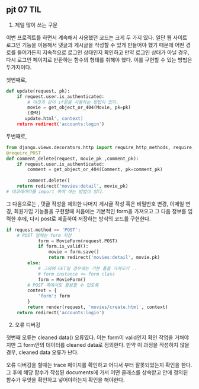 ## pjt 07 TIL

1. 제일 많이 쓰는 구문 

이번 프로젝트를 하면서 계속해서 사용했던 코드는 크게 두 가지 였다. 일단 웹 사이트 로그인 기능을 이용해서 댓글과 게시글을 작성할 수 있게 만들어야 했기 때문에 어떤 경로를 들어가든지 지속적으로 로그인 상태인지 확인하고 만약 로그인 상태가 아닐 경우, 다시 로그인 페이지로 반환하는 함수의 형태를 취해야 했다. 이를 구현할 수 있는 방법은 두가지이다. 

첫번째로, 

```python
def update(request, pk):
    if request.user.is_authenticated:
        # 이것과 같이 if문을 사용하는 방법이 있다.
        movie = get_object_or_404(Movie, pk=pk)
		(중략)
       update.html', context)
    return redirect('accounts:login')
```

두번째로,

```python
from django.views.decorators.http import require_http_methods, require_POST, require_safe
@require_POST
def comment_delete(request, movie_pk ,comment_pk):
    if request.user.is_authenticated:
        comment = get_object_or_404(Comment, pk=comment_pk)
        
        comment.delete()
    return redirect('movies:detail', movie_pk)
# 데코레이터를 import 하여 하는 방법이 있다. 
```



그 다음으로는 , 댓글 작성을 제외한 나머지 게시글 작성 혹은 비밀번호 변경, 이메일 변경, 회원가입 기능들을 구현할때 처음에는 기본적인 form을 가져오고 그 다음 정보를 입력한 후에, 다시 post로 제출하여 저장하는 방식의 코드를 구현한다. 

```python
if request.method == 'POST':
    # POST 일때는 form 저장 
            form = MovieForm(request.POST)
            if form.is_valid():
                movie = form.save()
                return redirect('movies:detail', movie.pk)
        else:
            # 그외에 GET일 경우에는 기본 폼을 가져오기 ..
            # form instance <= form class
            form = MovieForm()
        # POST 쪽에서도 활용할 수 있도록
        context = {
            'form': form
        }
        return render(request, 'movies/create.html', context)
    return redirect('accounts:login')
```



2. 오류 디버깅

첫번째 오류는 cleaned data() 오류였다. 이는 form이 valid인지 확인 작업을 거쳐야지만 그 form안의 데이터를 cleaned data로 정의한다. 만약 이 과정을 작성하지 않을 경우, cleaned data 오류가 난다. 

오류 디버깅을 할때는 trace 페이지를 확인하고 어디서 부터 잘못되었는지 확인을 한다. 그 후에 해당 함수가 작성된 documents에 가서 어떤 클래스를 상속받고 안에 정의된 함수가 무엇을 확인하고 넣어야하는지 확인을 해야한다. 


